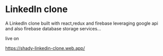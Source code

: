 # LinkedIn clone

A LinkedIn clone built with react,redux and firebase leveraging google api and also firebase database storage services...

live on

https://shady-linkedin-clone.web.app/

